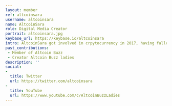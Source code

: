 ```yaml
---
layout: member
ref: altcoinsara
username: altcoinsara
name: AltcoinSara
role: Digital Media Creator
portrait: altcoinsara.jpg
keybase_url: https://keybase.io/altcoinsara
intro: AltcoinSara got involved in crpytocurrency in 2017, having fallen in love with the idea of borderless, fair currency she and others could use globally. She works as a civil engineer by day, and dedicates her remaining time to building her presence in the crypto sphere, being active on social media, Youtube, and speaking at blockchain events. By building her knowledge and catalog of digital content, AltcoinSara means to spread the word on cryptocurrency, blockchain, and of course Veil to new audiences in a welcoming, approachable way.
past_contributions:
 - Member of Altcoin Buzz
 - Creator Altcoin Buzz ladies
description: ''
social:
- 
  title: Twitter
  url: https://twitter.com/altcoinsara
- 
  title: YouTube
  url: https://www.youtube.com/c/AltcoinBuzzLadies
---
```

